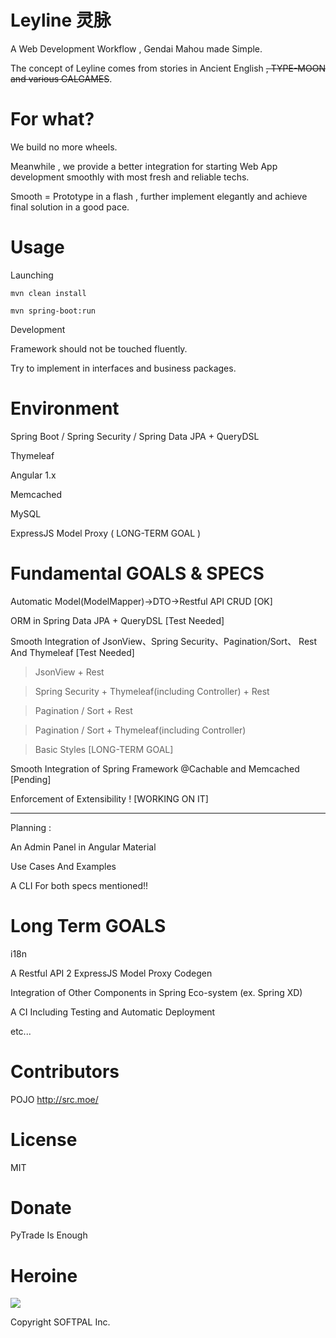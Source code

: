 # Leyline 灵脉
A Web Development Workflow , Gendai Mahou made Simple.

The concept of Leyline comes from stories in Ancient English ~~, TYPE-MOON and various GALGAMES~~.


# For what?

We build no more wheels.

Meanwhile , we provide a better integration for starting Web App development smoothly with most fresh and reliable techs.

Smooth = Prototype in a flash , further implement elegantly and achieve final solution in a good pace.

# Usage

Launching
``````
mvn clean install

mvn spring-boot:run
``````

Development

Framework should not be touched fluently.

Try to implement in interfaces and business packages.

# Environment

Spring Boot / Spring Security / Spring Data JPA + QueryDSL

Thymeleaf

Angular 1.x

Memcached

MySQL

ExpressJS Model Proxy ( LONG-TERM GOAL )


# Fundamental GOALS & SPECS

Automatic Model(ModelMapper)->DTO->Restful API CRUD [OK]

ORM in Spring Data JPA + QueryDSL [Test Needed]

Smooth Integration of JsonView、Spring Security、Pagination/Sort、 Rest And Thymeleaf [Test Needed]

> JsonView + Rest

> Spring Security + Thymeleaf(including Controller) + Rest

> Pagination / Sort + Rest 

> Pagination / Sort + Thymeleaf(including Controller) 

> Basic Styles [LONG-TERM GOAL]


Smooth Integration of Spring Framework @Cachable and Memcached  [Pending]

Enforcement of Extensibility ! [WORKING ON IT]

---------------------------------

Planning :

An Admin Panel in Angular Material 

Use Cases And Examples 

A CLI For both specs mentioned!! 


# Long Term GOALS

i18n

A Restful API 2 ExpressJS Model Proxy Codegen

Integration of Other Components in Spring Eco-system (ex. Spring XD)

A CI Including Testing and Automatic Deployment

etc...

# Contributors
POJO http://src.moe/    

# License
MIT

# Donate
PyTrade Is Enough

# Heroine

![](http://i.imgur.com/zzrQdQL.png)

Copyright SOFTPAL Inc.
